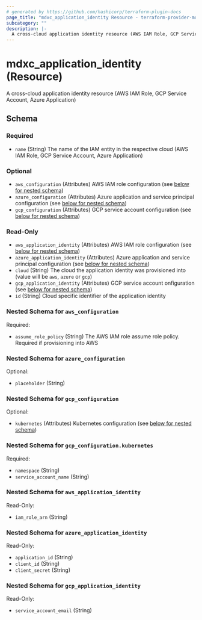```yaml
---
# generated by https://github.com/hashicorp/terraform-plugin-docs
page_title: "mdxc_application_identity Resource - terraform-provider-mdxc"
subcategory: ""
description: |-
  A cross-cloud application identity resource (AWS IAM Role, GCP Service Account, Azure Application)
---
```


# mdxc_application_identity (Resource)

A cross-cloud application identity resource (AWS IAM Role, GCP Service Account, Azure Application)



<!-- schema generated by tfplugindocs -->
## Schema

### Required

- `name` (String) The name of the IAM entity in the respective cloud (AWS IAM Role, GCP Service Account, Azure Application)

### Optional

- `aws_configuration` (Attributes) AWS IAM role configuration (see [below for nested schema](#nestedatt--aws_configuration))
- `azure_configuration` (Attributes) Azure application and service principal configuration (see [below for nested schema](#nestedatt--azure_configuration))
- `gcp_configuration` (Attributes) GCP service account configuration (see [below for nested schema](#nestedatt--gcp_configuration))

### Read-Only

- `aws_application_identity` (Attributes) AWS IAM role configuration (see [below for nested schema](#nestedatt--aws_application_identity))
- `azure_application_identity` (Attributes) Azure application and service principal configuration (see [below for nested schema](#nestedatt--azure_application_identity))
- `cloud` (String) The cloud the application identity was provisioned into (value will be `aws`, `azure` or `gcp`)
- `gcp_application_identity` (Attributes) GCP service account onfiguration (see [below for nested schema](#nestedatt--gcp_application_identity))
- `id` (String) Cloud specific identifier of the application identity

<a id="nestedatt--aws_configuration"></a>
### Nested Schema for `aws_configuration`

Required:

- `assume_role_policy` (String) The AWS IAM role assume role policy. Required if provisioning into AWS


<a id="nestedatt--azure_configuration"></a>
### Nested Schema for `azure_configuration`

Optional:

- `placeholder` (String)


<a id="nestedatt--gcp_configuration"></a>
### Nested Schema for `gcp_configuration`

Optional:

- `kubernetes` (Attributes) Kubernetes configuration (see [below for nested schema](#nestedatt--gcp_configuration--kubernetes))

<a id="nestedatt--gcp_configuration--kubernetes"></a>
### Nested Schema for `gcp_configuration.kubernetes`

Required:

- `namespace` (String)
- `service_account_name` (String)



<a id="nestedatt--aws_application_identity"></a>
### Nested Schema for `aws_application_identity`

Read-Only:

- `iam_role_arn` (String)


<a id="nestedatt--azure_application_identity"></a>
### Nested Schema for `azure_application_identity`

Read-Only:

- `application_id` (String)
- `client_id` (String)
- `client_secret` (String)


<a id="nestedatt--gcp_application_identity"></a>
### Nested Schema for `gcp_application_identity`

Read-Only:

- `service_account_email` (String)
